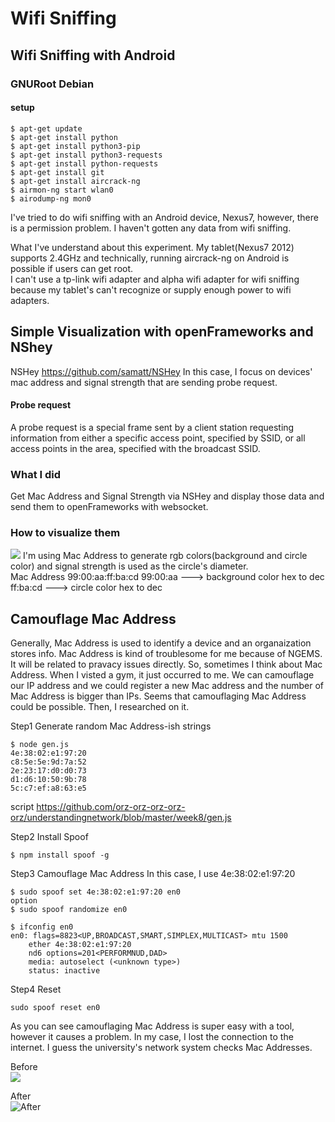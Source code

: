 # Wifi Sniffing

## Wifi Sniffing with Android
### GNURoot Debian
#### setup
```shell
$ apt-get update
$ apt-get install python
$ apt-get install python3-pip
$ apt-get install python3-requests
$ apt-get install python-requests
$ apt-get install git
$ apt-get install aircrack-ng
$ airmon-ng start wlan0
$ airodump-ng mon0
```

I've tried to do wifi sniffing with an Android device, Nexus7, however, there is a permission problem.
I haven't gotten any data from wifi sniffing.

What I've understand about this experiment.
My tablet(Nexus7 2012) supports 2.4GHz and technically, running aircrack-ng on Android is possible if users can get root.  
I can't use a tp-link wifi adapter and alpha wifi adapter for wifi sniffing because my tablet's can't recognize or supply enough power to wifi adapters.


## Simple Visualization with openFrameworks and NShey

NSHey https://github.com/samatt/NSHey
In this case, I focus on devices' mac address and signal strength that are sending probe request.  

#### Probe request
A probe request is a special frame sent by a client station requesting information from either a specific access point, specified by SSID, or all access points in the area, specified with the broadcast SSID.

### What I did
Get Mac Address and Signal Strength via NSHey and display those data and send them to openFrameworks with websocket.

### How to visualize them
![](https://github.com/orz-orz-orz-orz-orz/understandingnetwork/blob/master/nshey.png)
I'm using Mac Address to generate rgb colors(background and circle color) and signal strength is used as the circle's diameter.  
Mac Address
99:00:aa:ff:ba:cd
99:00:aa ---> background color   hex to dec  
ff:ba:cd ---> circle color       hex to dec  


## Camouflage Mac Address
Generally, Mac Address is used to identify a device and an organaization stores info.
Mac Address is kind of troublesome for me because of NGEMS. It will be related to pravacy issues directly.
So, sometimes I think about Mac Address. When I visted a gym, it just occurred to me. We can camouflage our IP address and we could register a new Mac address and the number of Mac Address is bigger than IPs. Seems that camouflaging Mac Address could be possible. Then, I researched on it.

Step1 Generate random Mac Address-ish strings

```shell
$ node gen.js
4e:38:02:e1:97:20
c8:5e:5e:9d:7a:52
2e:23:17:d0:d0:73
d1:d6:10:50:9b:78
5c:c7:ef:a8:63:e5
```
script
https://github.com/orz-orz-orz-orz-orz/understandingnetwork/blob/master/week8/gen.js

Step2 Install Spoof  

```shell
$ npm install spoof -g
```

Step3 Camouflage Mac Address
In this case, I use 4e:38:02:e1:97:20

```shell
$ sudo spoof set 4e:38:02:e1:97:20 en0
option
$ sudo spoof randomize en0

$ ifconfig en0
en0: flags=8823<UP,BROADCAST,SMART,SIMPLEX,MULTICAST> mtu 1500
	ether 4e:38:02:e1:97:20
	nd6 options=201<PERFORMNUD,DAD>
	media: autoselect (<unknown type>)
	status: inactive
```

Step4 Reset
```shell
sudo spoof reset en0
```

As you can see camouflaging Mac Address is super easy with a tool, however it causes a problem. In my case, I lost the connection to the internet. I guess the university's network system checks Mac Addresses.

Before  
![](https://github.com/orz-orz-orz-orz-orz/understandingnetwork/blob/master/week8/mac_address/before.png)
  
After  
![After](https://github.com/orz-orz-orz-orz-orz/understandingnetwork/blob/master/week8/mac_address/after.png)

